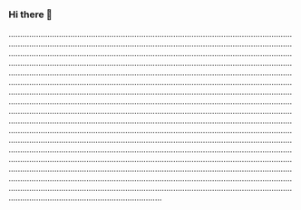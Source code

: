 ### Hi there 👋

...............................................................................................................................................................................................................................................................................................................................................................................................................................................................................................................................................................................................................................................................................................................................................................................................................................................................................................................................................................................................................................................................................................................................................................................................................................................................................................................................................................................................................................................................................................................................................................................................................................................................................................................................................................................................................................................................................................................................................................................................................................................................................................................................................................................................................................................................